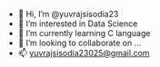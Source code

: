 - 👋 Hi, I’m @yuvrajsisodia23
- 👀 I’m interested in Data Science
- 🌱 I’m currently learning C language
- 💞️ I’m looking to collaborate on ...
- 📫 yuvrajsisodia23025@gmail.com

<!---
yuvrajsisodia23/yuvrajsisodia23 is a ✨ special ✨ repository because its `README.md` (this file) appears on your GitHub profile.
You can click the Preview link to take a look at your changes.
--->
